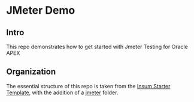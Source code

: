 # JMeter Demo

## Intro

This repo demonstrates how to get started with Jmeter Testing for Oracle APEX

## Organization

The essential structure of this repo is taken from the [Insum Starter Template](https://github.com/insum-labs/starter-project-template), with the addition of a [jmeter](/jmeter/README.md) folder.
